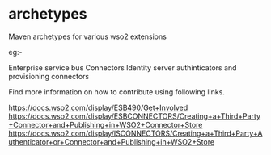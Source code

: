 # archetypes

Maven archetypes for various wso2 extensions

eg:- 

Enterprise service bus Connectors
Identity server authinticators and provisioning connectors

Find more information on how to contribute using following links.

https://docs.wso2.com/display/ESB490/Get+Involved
https://docs.wso2.com/display/ESBCONNECTORS/Creating+a+Third+Party+Connector+and+Publishing+in+WSO2+Connector+Store
https://docs.wso2.com/display/ISCONNECTORS/Creating+a+Third+Party+Authenticator+or+Connector+and+Publishing+in+WSO2+Store
